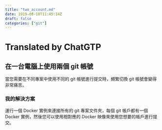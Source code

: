 ```yaml
---
title: "two_account.md"
date: 1919-08-10T11:45:14Z
draft: false
categories: ["git"]
---
```




# Translated by ChatGTP

## 在一台電腦上使用兩個 git 帳號

當您需要在不同專案中使用不同的 git 帳號進行提交時，頻繁切換 git 帳號會變得非常痛苦。

### 我的解決方案

運行一個 Docker 實例來連接所有的 git 專案文件夾，每個 git 帳戶都有一個 Docker 實例，然後您可以使用相對應的 Docker 映像來使用您想要的帳戶進行提交。